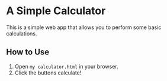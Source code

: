 # A Simple Calculator 

This is a simple web app that allows you to perform some basic calculations. 

## How to Use

1. Open `my calculator.html` in your browser.
2. Click the buttons calculate!

